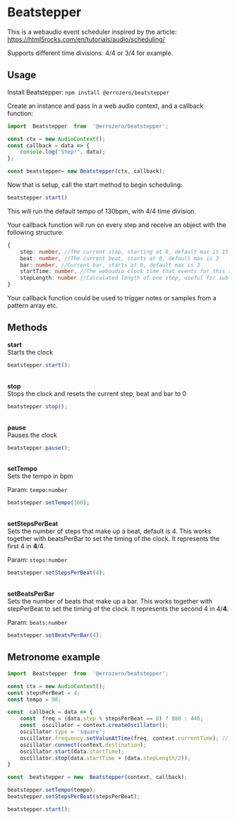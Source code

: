 # Beatstepper
This is a webaudio event scheduler inspired by the article:
https://html5rocks.com/en/tutorials/audio/scheduling/

Supports different time divisions: 4/4 or 3/4 for example.

## Usage
Install Beatstepper:
`npm install @errozero/beatstepper`

Create an instance and pass in a web audio context, and a callback function:

```javascript
import  Beatstepper  from  '@errozero/beatstepper';

const ctx = new AudioContext();
const callback = data => {
	console.log('Step!', data);
};

const beatstepper= new Beatstepper(ctx, callback);
```

Now that is setup, call the start method to begin scheduling:
```javascript
beatstepper.start()
```

This will run the default tempo of 130bpm, with 4/4 time division.

Your callback function will run on every step and receive an object with the following structure:
```typescript
{
	step: number, //The current step, starting at 0, default max is 15
	beat: number, //The current beat, starts at 0, default max is 3
	bar: number, //Current bar, starts at 0, default max is 3
	startTime: number, //The webaudio clock time that events for this step should start
	stepLength: number //Calculated length of one step, useful for sub-step timing
}
```


Your callback function could be used to trigger notes or samples from a pattern array etc.

## Methods
**start**\
Starts the clock
```javascript
beatstepper.start();
```
\
**stop**\
Stops the clock and resets the current step, beat and bar to 0
```javascript
beatstepper.stop();
```
\
**pause**\
Pauses the clock
```javascript
beatstepper.pause();
```
\
**setTempo**\
Sets the tempo in bpm

Param: `tempo:number`
```javascript
beatstepper.setTempo(160);
```
  \
**setStepsPerBeat**\
Sets the number of steps that make up a beat, default is 4.
This works together with beatsPerBar to set the timing of the clock.
It represents the first 4 in **4**/4.

Param: `steps:number`
```javascript
beatstepper.setStepsPerBeat(4);
```
\
**setBeatsPerBar**\
Sets the number of beats that make up a bar.
This works together with stepPerBeat to set the timing of the clock.
It represents the second 4 in 4/**4**.

Param: `beats:number`
```javascript
beatstepper.setBeatsPerBar(4);
```
## Metronome example
```javascript
import  Beatstepper  from  '@errozero/beatstepper';

const ctx = new AudioContext();
const stepsPerBeat = 4;
const tempo = 90;

const  callback = data => {
	const  freq = (data.step % stepsPerBeat == 0) ? 880 : 440;
	const  oscillator = context.createOscillator();
	oscillator.type = 'square';
	oscillator.frequency.setValueAtTime(freq, context.currentTime); // value in hertz
	oscillator.connect(context.destination);
	oscillator.start(data.startTime);
	oscillator.stop(data.startTime + (data.stepLength/2));
}

const  beatstepper = new  Beatstepper(context, callback);

beatstepper.setTempo(tempo);
beatstepper.setStepsPerBeat(stepsPerBeat);

beatstepper.start();
```
